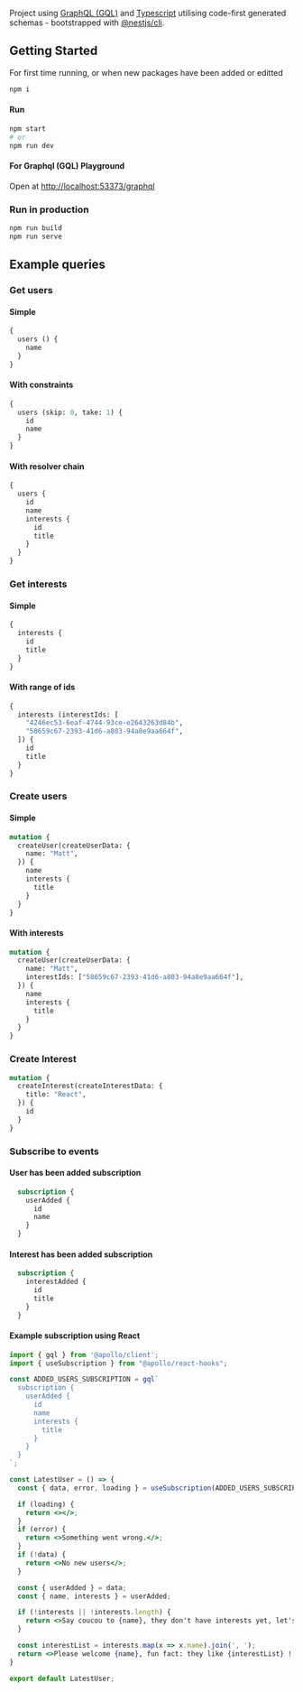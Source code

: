 Project using [GraphQL (GQL)](https://graphql.org/) and [Typescript](https://www.typescriptlang.org/) utilising code-first generated schemas - bootstrapped with [@nestjs/cli](https://www.npmjs.com/package/@nestjs/cli).

## Getting Started

For first time running, or when new packages have been added or editted

```bash
npm i
```

#### Run

```bash
npm start
# or
npm run dev
```

#### For Graphql (GQL) Playground

Open at [http://localhost:53373/graphql](http://localhost:53373/graphql)

### Run in production

```bash
npm run build
npm run serve
```

## Example queries

### Get users

#### Simple

```graphql
{
  users () {
    name
  }
}
```

#### With constraints

```graphql
{
  users (skip: 0, take: 1) {
    id
    name
  }
}
```

#### With resolver chain

```graphql
{
  users {
    id
    name
    interests {
      id
      title
    }
  }
}
```

### Get interests

#### Simple

```graphql
{
  interests {
    id
    title
  }
}
```

#### With range of ids

```graphql
{
  interests (interestIds: [
    "4246ec53-6eaf-4744-93ce-e2643263d84b",
    "58659c67-2393-41d6-a803-94a8e9aa664f",
  ]) {
    id
    title
  }
}
```


### Create users


#### Simple

```graphql
mutation {
  createUser(createUserData: {
    name: "Matt",
  }) {
    name
    interests {
      title
    }
  }
}
```


#### With interests

```graphql
mutation {
  createUser(createUserData: {
    name: "Matt",
    interestIds: ["58659c67-2393-41d6-a803-94a8e9aa664f"],
  }) {
    name
    interests {
      title
    }
  }
}
```

### Create Interest

```graphql
mutation {
  createInterest(createInterestData: {
    title: "React",
  }) {
    id
  }
}
```

### Subscribe to events

#### User has been added subscription

```graphql
  subscription {
    userAdded {
      id
      name
    }
  }
```

#### Interest has been added subscription

```graphql
  subscription {
    interestAdded {
      id
      title
    }
  }
```

#### Example subscription using React

```jsx
import { gql } from '@apollo/client';
import { useSubscription } from "@apollo/react-hooks";

const ADDED_USERS_SUBSCRIPTION = gql`
  subscription {
    userAdded {
      id
      name
      interests {
        title
      }
    }
  }
`;

const LatestUser = () => {
  const { data, error, loading } = useSubscription(ADDED_USERS_SUBSCRIPTION);

  if (loading) {
    return <></>;
  }
  if (error) {
    return <>Something went wrong.</>;
  }
  if (!data) {
    return <>No new users</>;
  }

  const { userAdded } = data;
  const { name, interests } = userAdded;

  if (!interests || !interests.length) {
    return <>Say coucou to {name}, they don't have interests yet, let's help them !</>;
  }

  const interestList = interests.map(x => x.name).join(', ');
  return <>Please welcome {name}, fun fact: they like {interestList} !!</>;
}

export default LatestUser;
```